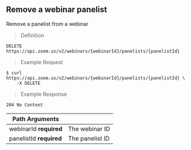 ## Remove a webinar panelist

Remove a panelist from a webinar

> Definition

```shell
DELETE https://api.zoom.us/v2/webinars/{webinarId}/panelists/{panelistId}
```

> Example Request

```shell
$ curl https://api.zoom.us/v2/webinars/{webinarId}/panelists/{panelistId} \
    -X DELETE
```

> Example Response

```text
204 No Content
```

Path Arguments | &nbsp;
--- | ---
webinarId **required** | The webinar ID
panelistId **required** | The panelist ID

